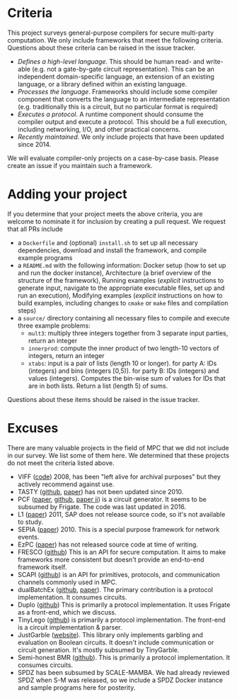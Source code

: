 # Criteria

This project surveys general-purpose compilers for secure multi-party computation. We only include frameworks that meet the following criteria. Questions about these criteria can be raised in the issue tracker.
- *Defines a high-level language*. This should be human read- and write-able (e.g. not a gate-by-gate circuit representation). This can be an independent domain-specific language, an extension of an existing language, or a library defined within an existing language. 
- *Processes the language*. Frameworks should include some compiler component that converts the language to an intermediate representation (e.g. traditionally this is a circuit, but no particular format is required)
- *Executes a protocol*. A runtime component should consume the compiler output and execute a protocol. This should be a full execution, including networking, I/O, and other practical concerns. 
- *Recently maintained*. We only include projects that have been updated since 2014.

We will evaluate compiler-only projects on a case-by-case basis. Please create an issue if you maintain such a framework. 

# Adding your project
If you determine that your project meets the above criteria, you are welcome to nominate it for inclusion by creating a pull request. We request that all PRs include
- a `Dockerfile` and (optional) `install.sh` to set up all necessary dependencies, download and install the framework, and compile example programs
- a `README.md` with the following information: Docker setup (how to set up and run the docker instance), Architecture (a brief overview of the structure of the framework), Running examples (*explicit* instructions to generate input, navigate to the appropriate executable files, set up and run an execution), Modifying examples (*explicit* instructions on how to build examples, including changes to `cmake` or `make` files and compilation steps)
- a `source/` directory containing all necessary files to compile and execute three example problems: 
    - `mult3`: multiply three integers together from 3 separate input parties, return an integer
    - `innerprod`: compute the inner product of two length-10 vectors of integers, return an integer
    - `xtabs`: input is a pair of lists (length 10 or longer). for party A: IDs (integers) and bins (integers [0,5)). for party B: IDs (integers) and values (integers). Computes the bin-wise sum of values for IDs that are in both lists. Return a list (length 5) of sums.

Questions about these items should be raised in the issue tracker.

# Excuses

There are many valuable projects in the field of MPC that we did not include in our survey. We list some of them here. We determined that these projects do not meet the criteria listed above.

- VIFF ([code](http://viff.dk)) 2008, has been "left alive for archival purposes" but they actively recommend against use.
- TASTY ([github](https://github.com/tastyproject/tasty), [paper](https://eprint.iacr.org/2010/365.pdf)) has not been updated since 2010.
- PCF ([paper](https://www.usenix.org/system/files/conference/usenixsecurity13/sec13-paper_kreuter.pdf), [github](https://github.com/cryptouva/pcf), [paper ii](https://dl.acm.org/citation.cfm?id=2517877)) is a circuit generator. It seems to be subsumed by Frigate. The code was last updated in 2016. 
- L1 ([paper](https://eprint.iacr.org/2010/578.pdf)) 2011, SAP does not release source code, so it's not available to study.
- SEPIA ([paper](https://www.usenix.org/legacy/events/sec10/tech/full_papers/Burkhart.pdf)) 2010. This is a special purpose framework for network events.
- EzPC ([paper](https://eprint.iacr.org/2017/1109.pdf)) has not released source code at time of writing.
- FRESCO ([github](https://github.com/aicis/fresco)) This is an API for secure computation. It aims to make frameworks more consistent but doesn't provide an end-to-end framework itself.
- SCAPI ([github](https://github.com/cryptobiu/libscapi)) is an API for primitives, protocols, and communication channels commonly used in MPC. 
- dualBatchEx ([github](https://github.com/osu-crypto/batchDualEx), [paper](https://eprint.iacr.org/2016/632)). The primary contribution is a protocol implementation. It consumes circuits.
- Duplo ([github](https://github.com/AarhusCrypto/DUPLO)) This is primarily a protocol implementation. It uses Frigate as a front-end, which we discuss.
- TinyLego ([github](https://github.com/AarhusCrypto/TinyLEGO)) is primarily a protocol implementation. The front-end is a circuit implementation & parser.
- JustGarble ([website](https://cseweb.ucsd.edu/groups/justgarble/)). This library only implements garbling and evaluation on Boolean circuits. It doesn't include communication or circuit generation. It's mostly subsumed by TinyGarble.
- Semi-honest BMR ([github](https://github.com/cryptobiu/Semi-Honest-BMR)). This is primarily a protocol implementation. It consumes circuits.
- SPDZ has been subsumed by SCALE-MAMBA. We had already reviewed SPDZ when S-M was released, so we include a SPDZ Docker instance and sample programs here for posterity.
